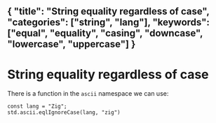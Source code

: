 {
  "title": "String equality regardless of case",
  "categories": ["string", "lang"],
  "keywords": ["equal", "equality", "casing", "downcase", "lowercase", "uppercase"]
}
---

# String equality regardless of case

There is a function in the `ascii` namespace we can use:

```zig
const lang = "Zig";
std.ascii.eqlIgnoreCase(lang, "zig")
```

